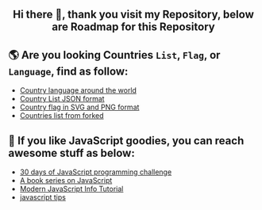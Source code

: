 <h2 align="center">
    Hi there 👋, thank you visit my Repository, below are Roadmap for this Repository
</h2>

## 🌎 Are you looking Countries `List`, `Flag`, or `Language`, find as follow:

- [Country language around the world](https://github.com/ekaone/Country-Language)
- [Country List JSON format](https://github.com/ekaone/Country-List)
- [Country flag in SVG and PNG format](https://github.com/ekaone/Country-Flag)
- [Countries list from forked](https://github.com/ekaone/Countries)

## 📖 If you like JavaScript goodies, you can reach awesome stuff as below:

- [30 days of JavaScript programming challenge](https://github.com/ekaone/30-Days-Of-JavaScript)
- [A book series on JavaScript](https://github.com/ekaone/You-Dont-Know-JS)
- [Modern JavaScript Info Tutorial](https://github.com/ekaone/en.javascript.info)
- [javascript tips](https://github.com/ekaone/javascript-tips-and-tidbits)

